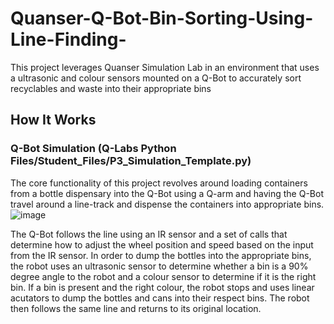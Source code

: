 # Quanser-Q-Bot-Bin-Sorting-Using-Line-Finding-
This project leverages Quanser Simulation Lab in an environment that uses a ultrasonic and colour sensors mounted on a Q-Bot to accurately sort recyclables and waste into their appropriate bins

## How It Works

### Q-Bot Simulation (Q-Labs Python Files/Student_Files/P3_Simulation_Template.py)

The core functionality of this project revolves around loading containers from a bottle dispensary into the Q-Bot using a Q-arm and having the Q-Bot travel around a line-track and dispense the containers into appropriate bins. 
![image](https://github.com/vikramC04/Quanser-Q-Bot-Bin-Sorting-Using-Line-Finding-/assets/139662459/e78cc373-e18b-4c6e-b0fb-1da222e71d5f)


The Q-Bot follows the line using an IR sensor and a set of calls that determine how to adjust the wheel position and speed based on the input from the IR sensor. In order to dump the bottles into the appropriate bins, the robot uses an
ultrasonic sensor to determine whether a bin is a 90% degree angle to the robot and a colour sensor to determine if it is the right bin. If a bin is present and the right colour, the robot stops and uses linear acutators to dump the
bottles and cans into their respect bins. The robot then follows the same line and returns to its original location. 

